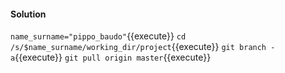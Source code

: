#### Solution

`name_surname="pippo_baudo"`{{execute}}
`cd /s/$name_surname/working_dir/project`{{execute}}
`git branch -a`{{execute}}
`git pull origin master`{{execute}}